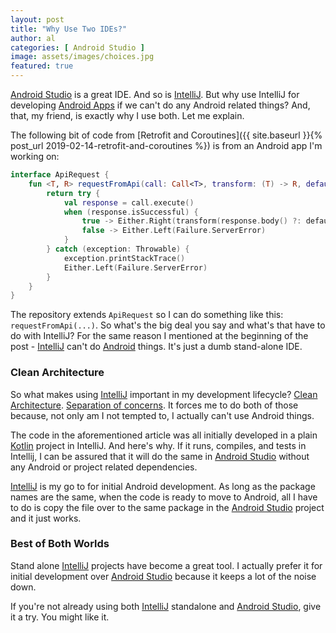 ```yaml
---
layout: post
title: "Why Use Two IDEs?"
author: al
categories: [ Android Studio ]
image: assets/images/choices.jpg
featured: true
---
```

[Android Studio](https://developer.android.com/studio/) is a great IDE. And so is [IntelliJ](https://www.jetbrains.com/idea/). But why use IntelliJ for developing [Android Apps](https://www.android.com/) if we can't do any Android related things? And, that, my friend, is exactly why I use both. Let me explain.

The following bit of code from [Retrofit and Coroutines]({{ site.baseurl }}{% post_url 2019-02-14-retrofit-and-coroutines %}) is from an Android app I'm working on:

```Kotlin
interface ApiRequest {
    fun <T, R> requestFromApi(call: Call<T>, transform: (T) -> R, default: T): Either<Failure, R> {
        return try {
            val response = call.execute()
            when (response.isSuccessful) {
                true -> Either.Right(transform(response.body() ?: default))
                false -> Either.Left(Failure.ServerError)
            }
        } catch (exception: Throwable) {
            exception.printStackTrace()
            Either.Left(Failure.ServerError)
        }
    }
}
```

The repository extends `ApiRequest` so I can do something like this: `requestFromApi(...)`. So what's the big deal you say and what's that have to do with IntelliJ? For the same reason I mentioned at the beginning of the post - [IntelliJ](https://www.jetbrains.com/idea/) can't do [Android](https://www.android.com/) things. It's just a dumb stand-alone IDE.

### Clean Architecture

So what makes using [IntelliJ](https://www.jetbrains.com/idea/) important in my development lifecycle? [Clean Architecture](https://fernandocejas.com/2018/05/07/architecting-android-reloaded/). [Separation of concerns](https://en.wikipedia.org/wiki/Separation_of_concerns). It forces me to do both of those because, not only am I not tempted to, I actually can't use Android things.

The code in the aforementioned article was all initially developed in a plain [Kotlin](https://kotlinlang.org/) project in IntelliJ. And here's why. If it runs, compiles, and tests in Intellij, I can be assured that it will do the same in [Android Studio](https://developer.android.com/studio/) without any Android or project related dependencies.

[IntelliJ](https://www.jetbrains.com/idea/) is my go to for initial Android development. As long as the package names are the same, when the code is ready to move to Android, all I have to do is copy the file over to the same package in the [Android Studio](https://developer.android.com/studio/) project and it just works.

### Best of Both Worlds

Stand alone [IntelliJ](https://www.jetbrains.com/idea/) projects have become a great tool. I actually prefer it for initial development over [Android Studio](https://developer.android.com/studio/) because it keeps a lot of the noise down.

If you're not already using both [IntelliJ](https://www.jetbrains.com/idea/) standalone and [Android Studio](https://developer.android.com/studio/), give it a try. You might like it.
